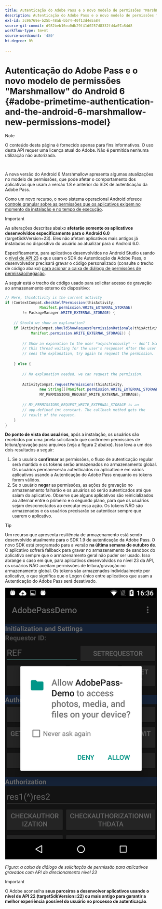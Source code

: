 ```yaml
---
title: Autenticação do Adobe Pass e o novo modelo de permissões "Marshmallow" do Android 6
description: Autenticação do Adobe Pass e o novo modelo de permissões "Marshmallow" do Android 6
exl-id: 3c96769e-b25b-48ab-bb74-40f13d4e5a84
source-git-commit: d982beb16ea0db29f41d0257d8332fd4a07a84d8
workflow-type: tm+mt
source-wordcount: '480'
ht-degree: 0%

---
```


# Autenticação do Adobe Pass e o novo modelo de permissões &quot;Marshmallow&quot; do Android 6 {#adobe-primetime-authentication-and-the-android-6-marshmallow-new-permissions-model}

>[!NOTE]
>
>O conteúdo desta página é fornecido apenas para fins informativos. O uso desta API requer uma licença atual do Adobe. Não é permitida nenhuma utilização não autorizada.

</br>

A nova versão do Android 6 Marshmallow apresenta algumas atualizações no modelo de permissões, que pode afetar o comportamento dos aplicativos que usam a versão 1.8 e anterior do SDK de autenticação da Adobe Pass.

Como um novo recurso, o novo sistema operacional Android oferece [controle granular sobre as permissões que os aplicativos exigem no momento da instalação e no tempo de execução](https://developer.android.com/about/versions/marshmallow/android-6.0-changes.html).

>[!IMPORTANT]
>
>As alterações descritas abaixo **afetarão somente os aplicativos desenvolvidos especificamente para o Android 6.0** (targetSdkVersion=23). Eles não afetam aplicativos mais antigos já instalados no dispositivo do usuário ao atualizar para o Android 6.0.


Especificamente, para aplicativos desenvolvidos no Android Studio usando o [nível de API 23](http://developer.android.com/sdk/api_diff/23/changes.html) e que usam o SDK de Autenticação da Adobe Pass, o desenvolvedor precisará gravar o código personalizado (consulte o trecho de código abaixo) [para acionar a caixa de diálogo de permissões de permissão/negação](https://developer.android.com/training/permissions/requesting.html).

A seguir está o trecho de código usado para solicitar acesso de gravação ao armazenamento externo do dispositivo:

```java
// Here, thisActivity is the current activity
if (ContextCompat.checkSelfPermission(thisActivity,
                Manifest.permission.WRITE_EXTERNAL_STORAGE)
        != PackageManager.WRITE_EXTERNAL_STORAGE) {

    // Should we show an explanation?
    if (ActivityCompat.shouldShowRequestPermissionRationale(thisActivity,
            Manifest.permission.WRITE_EXTERNAL_STORAGE)) {

        // Show an expanation to the user *asynchronously* -- don't block
        // this thread waiting for the user's response! After the user
        // sees the explanation, try again to request the permission.

    } else {

        // No explanation needed, we can request the permission.

        ActivityCompat.requestPermissions(thisActivity,
                new String[]{Manifest.permission.WRITE_EXTERNAL_STORAGE},
                MY_PERMISSIONS_REQUEST_WRITE_EXTERNAL_STORAGE);

        // MY_PERMISSIONS_REQUEST_WRITE_EXTERNAL_STORAGE is an
        // app-defined int constant. The callback method gets the
        // result of the request.
    }
}
```




**Do ponto de vista dos usuários**, após a instalação, os usuários são recebidos por uma janela solicitando que confirmem permissões de leitura/gravação para arquivos (veja a figura 2 abaixo). Isso leva a um dos dois resultados a seguir:

1. Se o usuário **confirmar** as permissões, o fluxo de autenticação regular será mantido e os tokens serão armazenados no armazenamento global. Os usuários permanecerão autenticados no aplicativo e em vários aplicativos usando a Autenticação do Adobe Pass enquanto os tokens forem válidos.
1. Se o usuário **negar** as permissões, as ações de gravação no armazenamento falharão e os usuários só serão autenticados até que saiam do aplicativo. Observe que alguns aplicativos são reinicializados ao alternar entre o primeiro e o segundo plano, para que os usuários sejam desconectados ao executar essa ação. Os tokens NÃO são armazenados e os usuários precisarão se autenticar sempre que usarem o aplicativo.


>[!TIP]
>
>Um recurso que apresenta resiliência de armazenamento está sendo desenvolvido atualmente para o SDK 1.9 de autenticação da Adobe Pass. O novo SDK está programado para a versão **na última semana de outubro de**. O aplicativo sofrerá fallback para gravar no armazenamento de sandbox do aplicativo sempre que o armazenamento geral não puder ser usado. Isso abrange o caso em que, para aplicativos desenvolvidos no nível 23 da API, os usuários NÃO aceitam permissões de leitura/gravação no armazenamento global. Os tokens são armazenados individualmente por aplicativo, o que significa que o Logon único entre aplicativos que usam a Autenticação do Adobe Pass será desativado.


![](../assets/android-permissions-request.png)

*Figura: a caixa de diálogo de solicitação de permissão para aplicativos gravados com API de direcionamento nível 23*

>[!IMPORTANT]
>
> O Adobe aconselha **seus parceiros a desenvolver aplicativos usando o nível de API 22 (targetSdkVersion=22) ou mais antigo para garantir a melhor experiência possível do usuário no processo de autenticação**.
